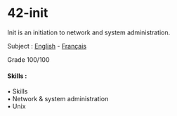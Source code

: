 # 42-init
Init is an initiation to network and system administration.

Subject : [English](https://github.com/ssfar/42-Subjects.pdf/blob/master/init.en.pdf) - [Français](https://github.com/ssfar/42-Subjects.pdf/blob/master/init.fr.pdf)

Grade 100/100

#### Skills :
• Skills  
• Network & system administration  
• Unix 
